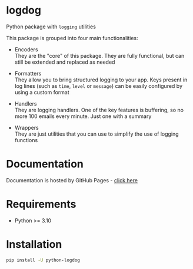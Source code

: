 # logdog

Python package with `logging` utilities

This package is grouped into four main functionalities:

- Encoders <br />
They are the "core" of this package.
They are fully functional, but can still be extended and replaced as needed

- Formatters <br />
They allow you to bring structured logging to your app.
Keys present in log lines (such as `time`, `level` or `message`)
can be easily configured by using a custom format

- Handlers <br />
They are logging handlers.
One of the key features is buffering, so no more 100 emails every minute.
Just one with a summary

- Wrappers <br />
They are just utilities that you can use to simplify the use of logging functions

# Documentation

Documentation is hosted by GitHub Pages - [click here](https://a-was.github.io/logdog.py/)

# Requirements

- Python >= 3.10

# Installation

```bash
pip install -U python-logdog
```
